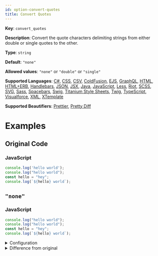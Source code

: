 ```yaml
---
id: option-convert-quotes
title: Convert Quotes
---
```

**Key**: `convert_quotes`

**Description**: Convert the quote characters delimiting strings from either double or single quotes to the other.

**Type**: `string`

**Default**: `"none"`

**Allowed values**: `"none"` or `"double"` or `"single"`

**Supported Languages**: [C#](/docs/language-csharp.html), [CSS](/docs/language-css.html), [CSV](/docs/language-csv.html), [ColdFusion](/docs/language-coldfusion.html), [EJS](/docs/language-ejs.html), [GraphQL](/docs/language-graphql.html), [HTML](/docs/language-html.html), [HTML+ERB](/docs/language-html%2Berb.html), [Handlebars](/docs/language-handlebars.html), [JSON](/docs/language-json.html), [JSX](/docs/language-jsx.html), [Java](/docs/language-java.html), [JavaScript](/docs/language-javascript.html), [Less](/docs/language-less.html), [Riot](/docs/language-riot.html), [SCSS](/docs/language-scss.html), [SVG](/docs/language-svg.html), [Sass](/docs/language-sass.html), [Spacebars](/docs/language-spacebars.html), [Swig](/docs/language-swig.html), [Titanium Style Sheets](/docs/language-titanium-style-sheets.html), [Twig](/docs/language-twig.html), [TypeScript](/docs/language-typescript.html), [Visualforce](/docs/language-visualforce.html), [XML](/docs/language-xml.html), [XTemplate](/docs/language-xtemplate.html)

**Supported Beautifiers**: [Prettier](/docs/beautifier-prettier.html), [Pretty Diff](/docs/beautifier-pretty-diff.html)

# Examples
## Original Code
### JavaScript
```JavaScript
console.log('hello world');
console.log("hello world");
const hello = "hey";
console.log(`${hello} world`);
```
## `"none"`
### JavaScript
```JavaScript
console.log("hello world");
console.log("hello world");
const hello = "hey";
console.log(`${hello} world`);

```
<details><summary>Configuration</summary>
A `.unibeautify.json` file would look like the following:
```json
{
  "JavaScript": {
    "indent_size": 2,
    "indent_char": " ",
    "convert_quotes": "none"
  }
}
```
</details>
<details><summary>Difference from original</summary>
```diff
Index: none
===================================================================
--- none	Original
+++ none	Beautified
@@ -1,4 +1,4 @@
-console.log('hello␣world');␊
 console.log("hello␣world");␊
+console.log("hello␣world");␊
 const␣hello␣=␣"hey";␊
\ No newline at end of file
-console.log(`${hello}␣world`);
+console.log(`${hello}␣world`);␊

```
</details>
## `"double"`
### JavaScript
```JavaScript
console.log("hello world");
console.log("hello world");
const hello = "hey";
console.log(`${hello} world`);

```
<details><summary>Configuration</summary>
A `.unibeautify.json` file would look like the following:
```json
{
  "JavaScript": {
    "indent_size": 2,
    "indent_char": " ",
    "convert_quotes": "double"
  }
}
```
</details>
<details><summary>Difference from original</summary>
```diff
Index: double
===================================================================
--- double	Original
+++ double	Beautified
@@ -1,4 +1,4 @@
-console.log('hello␣world');␊
 console.log("hello␣world");␊
+console.log("hello␣world");␊
 const␣hello␣=␣"hey";␊
\ No newline at end of file
-console.log(`${hello}␣world`);
+console.log(`${hello}␣world`);␊

```
</details>
## `"single"`
### JavaScript
```JavaScript
console.log('hello world');
console.log('hello world');
const hello = 'hey';
console.log(`${hello} world`);

```
<details><summary>Configuration</summary>
A `.unibeautify.json` file would look like the following:
```json
{
  "JavaScript": {
    "indent_size": 2,
    "indent_char": " ",
    "convert_quotes": "single"
  }
}
```
</details>
<details><summary>Difference from original</summary>
```diff
Index: single
===================================================================
--- single	Original
+++ single	Beautified
@@ -1,4 +1,4 @@
 console.log('hello␣world');␊
-console.log("hello␣world");␊
-const␣hello␣=␣"hey";␊
-console.log(`${hello}␣world`);
\ No newline at end of file
+console.log('hello␣world');␊
+const␣hello␣=␣'hey';␊
+console.log(`${hello}␣world`);␊

```
</details>
